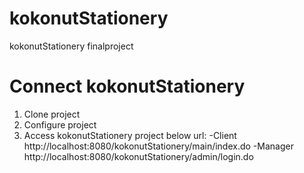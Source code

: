 # kokonutStationery
kokonutStationery finalproject

# Connect kokonutStationery
1. Clone project
2. Configure project
3. Access kokonutStationery project below url:
-Client 
    http://localhost:8080/kokonutStationery/main/index.do
-Manager
    http://localhost:8080/kokonutStationery/admin/login.do
